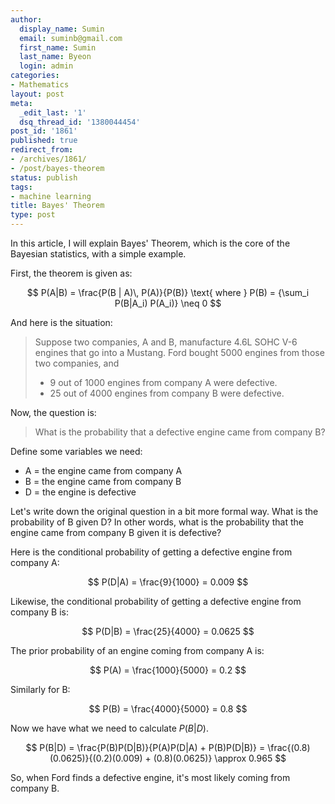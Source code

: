 ```yaml
---
author:
  display_name: Sumin
  email: suminb@gmail.com
  first_name: Sumin
  last_name: Byeon
  login: admin
categories:
- Mathematics
layout: post
meta:
  _edit_last: '1'
  dsq_thread_id: '1380044454'
post_id: '1861'
published: true
redirect_from:
- /archives/1861/
- /post/bayes-theorem
status: publish
tags:
- machine learning
title: Bayes' Theorem
type: post
---
```

In this article, I will explain Bayes' Theorem, which is the core of the Bayesian statistics, with a simple example.

First, the theorem is given as:

$$ P(A|B) = \frac{P(B | A)\, P(A)}{P(B)} \text{ where } P(B) = {\sum_i P(B|A_i) P(A_i)} \neq 0 $$

And here is the situation:

> Suppose two companies, A and B, manufacture 4.6L SOHC V-6 engines that go into a Mustang. Ford bought 5000 engines from those two companies, and
>
> * 9 out of 1000 engines from company A were defective.
> * 25 out of 4000 engines from company B were defective.

Now, the question is:

> What is the probability that a defective engine came from company B?

Define some variables we need:

* A = the engine came from company A
* B = the engine came from company B
* D = the engine is defective

Let's write down the original question in a bit more formal way. What is the probability of B given D? In other words, what is the probability that the engine came from company B given it is defective?

Here is the conditional probability of getting a defective engine from company A:

$$ P(D|A) = \frac{9}{1000} = 0.009 $$

Likewise, the conditional probability of getting a defective engine from company B is:

$$ P(D|B) = \frac{25}{4000} = 0.0625 $$

The prior probability of an engine coming from company A is:

$$ P(A) = \frac{1000}{5000} = 0.2 $$

Similarly for B:

$$ P(B) = \frac{4000}{5000} = 0.8 $$

Now we have what we need to calculate $P(B|D)$.

$$ P(B|D) = \frac{P(B)P(D|B)}{P(A)P(D|A) + P(B)P(D|B)} = \frac{(0.8)(0.0625)}{(0.2)(0.009) + (0.8)(0.0625)} \approx 0.965 $$

So, when Ford finds a defective engine, it's most likely coming from company B.

